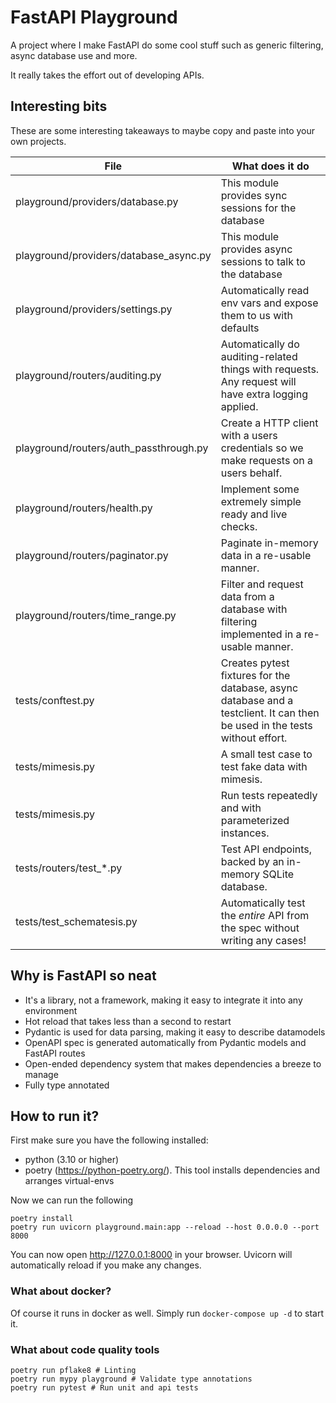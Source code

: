 # FastAPI Playground

A project where I make FastAPI do some cool stuff such as generic filtering, async database use and more.

It really takes the effort out of developing APIs.

## Interesting bits

These are some interesting takeaways to maybe copy and paste into your own projects.

File|What does it do
---|---
playground/providers/database.py|This module provides sync sessions for the database
playground/providers/database_async.py|This module provides async sessions to talk to the database
playground/providers/settings.py|Automatically read env vars and expose them to us with defaults
playground/routers/auditing.py|Automatically do auditing-related things with requests. Any request will have extra logging applied.
playground/routers/auth_passthrough.py|Create a HTTP client with a users credentials so we make requests on a users behalf.
playground/routers/health.py|Implement some extremely simple ready and live checks.
playground/routers/paginator.py|Paginate in-memory data in a re-usable manner.
playground/routers/time_range.py|Filter and request data from a database with filtering implemented in a re-usable manner.
tests/conftest.py|Creates pytest fixtures for the database, async database and a testclient. It can then be used in the tests without effort.
tests/mimesis.py|A small test case to test fake data with mimesis.
tests/mimesis.py|Run tests repeatedly and with parameterized instances.
tests/routers/test_*.py|Test API endpoints, backed by an in-memory SQLite database.
tests/test_schematesis.py|Automatically test the *entire* API from the spec without writing any cases!

## Why is FastAPI so neat

- It's a library, not a framework, making it easy to integrate it into any environment
- Hot reload that takes less than a second to restart
- Pydantic is used for data parsing, making it easy to describe datamodels
- OpenAPI spec is generated automatically from Pydantic models and FastAPI routes
- Open-ended dependency system that makes dependencies a breeze to manage
- Fully type annotated

## How to run it?

First make sure you have the following installed:

- python (3.10 or higher)
- poetry (https://python-poetry.org/). This tool installs dependencies and arranges virtual-envs

Now we can run the following

```shell
poetry install
poetry run uvicorn playground.main:app --reload --host 0.0.0.0 --port 8000
```

You can now open http://127.0.0.1:8000 in your browser. Uvicorn will automatically reload if you make any changes.

### What about docker?

Of course it runs in docker as well. Simply run `docker-compose up -d` to start it.


### What about code quality tools

```shell
poetry run pflake8 # Linting
poetry run mypy playground # Validate type annotations
poetry run pytest # Run unit and api tests
```
